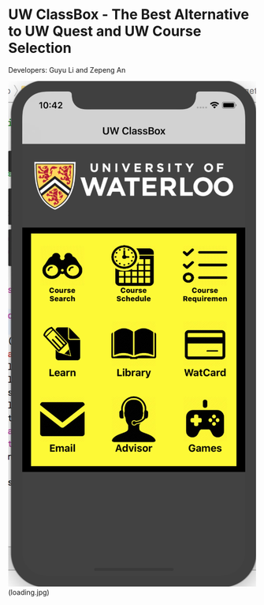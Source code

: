 # UW ClassBox - The Best Alternative to UW Quest and UW Course Selection

Developers: Guyu Li and Zepeng An

![alt text](main.jpg) (loading.jpg)
